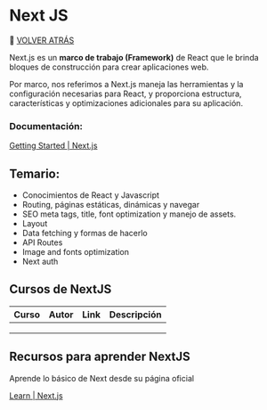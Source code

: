 # Next JS
🚀 [VOLVER ATRÁS](https://github.com/guides4all/Ruta-FrontEnd)

Next.js es un **marco de trabajo (Framework)** de React que le brinda bloques de construcción para crear aplicaciones web.

Por marco, nos referimos a Next.js maneja las herramientas y la configuración necesarias para React, y proporciona estructura, características y optimizaciones adicionales para su aplicación.

### Documentación:

[Getting Started | Next.js](https://nextjs.org/docs/getting-started)

## Temario:

- Conocimientos de React y Javascript
- Routing, páginas estáticas, dinámicas y navegar
- SEO meta tags, title, font optimization y manejo de assets.
- Layout
- Data fetching y formas de hacerlo
- API Routes
- Image and fonts optimization
- Next auth

## Cursos de NextJS

| Curso | Autor | Link | Descripción |
| --- | --- | --- | --- |
|  |  |  |  |
|  |  |  |  |
|  |  |  |  |

## Recursos para aprender NextJS

Aprende lo básico de Next desde su página oficial

[Learn | Next.js](https://nextjs.org/learn/basics/create-nextjs-app)
